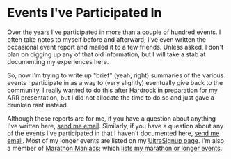 # Events I've Participated In

Over the years I've participated in more than a couple of hundred events.
I often take notes to myself before and afterward; I've even written the
occasional event report and mailed it to a few friends.  Unless asked,
I don't plan on digging up any of that old information, but I will
take a stab at documenting my experiences here.


So, now I'm trying to write up "brief" (yeah, right) summaries of the
various events I participate in as a way to (very slightly) eventually
give back to the community. I really wanted to do this after Hardrock
in preparation for my ARR presentation, but I did not allocate the
time to do so and just gave a drunken rant instead.

Although these reports are for me, if you have a question about
anything I've written here, [send me
email](mailto:clifford.t.matthews@gmail.com). Similarly, if you have a
question about any of the events I've participated in that I haven't
documented here, [send me
email](mailto:clifford.t.matthews@gmail.com).  Most of my longer
events are listed on my [UltraSignup
page](https://ultrasignup.com/results_participant.aspx?fname=Clifford&lname=Matthews). I'm
also a member of [Marathon
Maniacs](https://www.marathonmaniacs.com/); which [lists my marathon or longer events](https://db.marathonmaniacs.com/Maniacs/myraces/4395).

